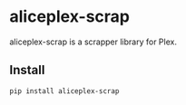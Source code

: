 # aliceplex-scrap

aliceplex-scrap is a scrapper library for Plex.

## Install

```bash
pip install aliceplex-scrap
```
